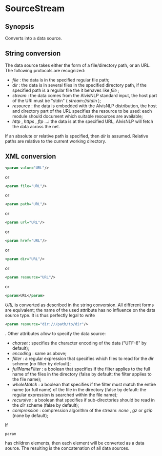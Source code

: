 <h1 class="converter">SourceStream</h1>

## Synopsis

Converts into a data source.

## String conversion

The data source takes either the form of a file/directory path, or an URL. The following protocols are recognized:
*  *file* : the data is in the specified regular file path;
*  *dir* : the data is in several files in the specified directory path, if the specified path is a regular file the it behaves like *file* ;
*  *stream* : the data comes from the AlvisNLP standard input, the host part of the URI must be "stdin" ( *stream://stdin* );
*  *resource* : the data is embedded with the AlvisNLP distribution, the host and directory part of the URL specifies the resource to be used: each module should document which suitable resources are available;
*  *http* , *https* , *ftp* ...: the data is at the specified URL, AlvisNLP will fetch the data across the net.

If an absolute or relative path is specified, then *dir* is assumed. Relative paths are relative to the current working directory.

## XML conversion



```xml
<param value="URL"/>
```

or

```xml
<param file="URL"/>
```

or

```xml
<param path="URL"/>
```

or

```xml
<param url="URL"/>
```

or

```xml
<param href="URL"/>
```

or

```xml
<param dir="URL"/>
```

or

```xml
<param resource="URL"/>
```

or

```xml
<param>URL</param>
```

 *URL* is converted as described in the string conversion. All different forms are equivalent; the name of the used attribute has no influence on the data source type. It is thus perfectly legal to write

```xml
<param resource="dir:///path/to/dir"/>
```

. Other attributes allow to specify the data source:
*  *charset* : specifies the character encoding of the data ("UTF-8" by default);
*  *encoding* : same as above;
*  *filter* : a regular expression that specifies which files to read for the *dir* scheme (no filter by default);
*  *fullNameFilter* : a boolean that specifies if the filter applies to the full name of the files in the directory (false by default: the filter applies to the file name);
*  *wholeMatch* : a boolean that specifies if the filter must match the entire name (or full name) of the file in the directory (false by default: the regular expression is searched within the file name);
*  *recursive* : a boolean that specifies if sub-directories should be read in the *dir* scheme (false by default);
*  *compression* : compression algorithm of the stream: *none* , *gz* or *gzip* (none by default);



If

```xml
param
```

has children elements, then each element will be converted as a data source. The resulting is the concatenation of all data sources.

